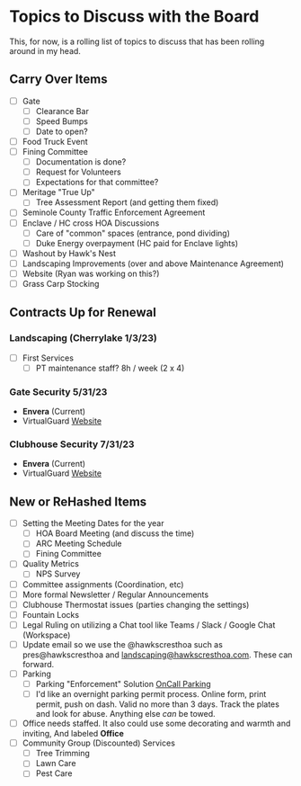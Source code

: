 # Topics to Discuss with the Board

This, for now, is a rolling list of topics to discuss that has been rolling around in my head.

## Carry Over Items

- [ ] Gate
  - [ ] Clearance Bar
  - [ ] Speed Bumps
  - [ ] Date to open?
- [ ] Food Truck Event
- [ ] Fining Committee
  - [ ] Documentation is done?
  - [ ] Request for Volunteers
  - [ ] Expectations for that committee?
- [ ] Meritage "True Up"
  - [ ] Tree Assessment Report (and getting them fixed)
- [ ] Seminole County Traffic Enforcement Agreement
- [ ] Enclave / HC cross HOA Discussions
  - [ ] Care of "common" spaces (entrance, pond dividing)
  - [ ] Duke Energy overpayment (HC paid for Enclave lights)
- [ ] Washout by Hawk's Nest
- [ ] Landscaping Improvements (over and above Maintenance Agreement)
- [ ] Website (Ryan was working on this?)
- [ ] Grass Carp Stocking

## Contracts Up for Renewal

### Landscaping (Cherrylake 1/3/23)

- [ ] First Services
  - [ ] PT maintenance staff? 8h / week (2 x 4)

### Gate Security 5/31/23

- **Envera** (Current)
- VirtualGuard [Website](https://www.virtualguard.com/v-gate/florida-virtual-gate.html)

### Clubhouse Security 7/31/23

- **Envera** (Current)
- VirtualGuard [Website](https://www.virtualguard.com/our-services/remote-video-surveillance.html)

## New or ReHashed Items

- [ ] Setting the Meeting Dates for the year
  - [ ] HOA Board Meeting (and discuss the time)
  - [ ] ARC Meeting Schedule
  - [ ] Fining Committee
- [ ] Quality Metrics
  - [ ] NPS Survey
- [ ] Committee assignments (Coordination, etc)
- [ ] More formal Newsletter / Regular Announcements
- [ ] Clubhouse Thermostat issues (parties changing the settings)
- [ ] Fountain Locks
- [ ] Legal Ruling on utilizing a Chat tool like Teams / Slack / Google Chat (Workspace)
- [ ] Update email so we use the @hawkscresthoa such as pres@hawkscresthoa and landscaping@hawkscresthoa.com. These can forward.
- [ ] Parking
  - [ ] Parking "Enforcement" Solution [OnCall Parking](https://www.oncallparking.com/)
  - [ ] I'd like an overnight parking permit process. Online form, print permit, push on dash. Valid no more than 3 days. Track the plates and look for abuse. Anything else *can* be towed.
- [ ] Office needs staffed. It also could use some decorating and warmth and inviting, And labeled **Office**
- [ ] Community Group (Discounted) Services
  - [ ] Tree Trimming
  - [ ] Lawn Care
  - [ ] Pest Care
